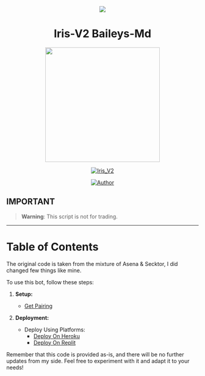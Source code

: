 <p align="center">
    <img src="https://raw.githubusercontent.com/andreasbm/readme/master/assets/lines/colored.png">
</p>

<h1 align="center">Iris-V2 Baileys-Md</h1>

<div align="center" class= "main"> 
  <img src="https://i.ibb.co/G35jn3J/bot2p.jpg" width="300" height="300"/>

<p align="center">
    <a href="#"><img title="Iris_V2" src="https://img.shields.io/badge/WhatsApp%20BOT-green?colorA=%23ff0000&colorB=%23017e40&style=for-the-badge"></a>
</p>

<p align="center">
    <a href="https://github.com/V-E-N-O-X"><img title="Author" src="https://img.shields.io/badge/AUTHOR-VenoxInc-green.svg?style=for-the-badge&logo=github"></a>
</p>

<div align="left"

---

## **IMPORTANT**

> **Warning**: This script is not for trading.

---

# **Table of Contents**

The original code is taken from the mixture of Asena & Secktor, I did changed few things like mine.

To use this bot, follow these steps:

1. **Setup:**
   - [Get Pairing](https://irisweb.alphasoft.org)

2. **Deployment:**
   - Deploy Using Platforms:
     - [Deploy On Heroku](#deploy-on-heroku)
     - [Deploy On Replit](#deploy-on-heroku)

Remember that this code is provided as-is, and there will be no further updates from my side. Feel free to experiment with it and adapt it to your needs!
